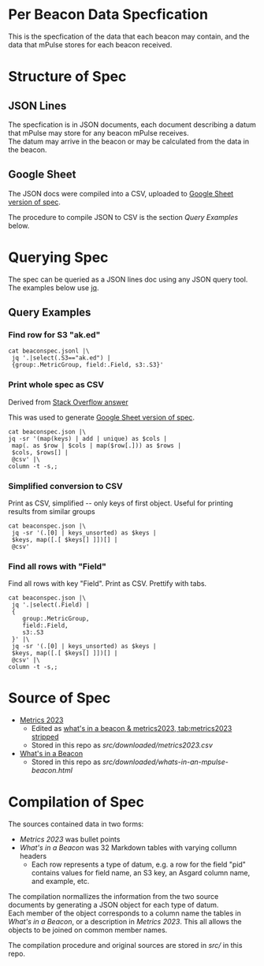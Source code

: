 Per Beacon Data Specfication
==================

This is the specfication of the data that each beacon may contain, and the data that mPulse stores for each beacon received.

# Structure of Spec

## JSON Lines
The specfication is in JSON documents, each document describing a datum that mPulse may store for any beacon mPulse receives.  
The datum may arrive in the beacon or may be calculated from the data in the beacon.  

## Google Sheet

The JSON docs were compiled into a CSV, uploaded to
[Google Sheet version of spec](https://docs.google.com/spreadsheets/d/1w2B29h6tVf2UmXvmRpp5HtN9OePzemWG-iIQhCLu_ow/edit?usp=sharing).

The procedure to compile JSON to CSV is the section _Query Examples_ below.  

# Querying Spec

The spec can be queried as a JSON lines doc using any JSON query tool.  The examples below use [jq](https://jqlang.github.io/jq/manual/v1.7/). 

## Query Examples

### Find row for S3 "ak.ed" 

```
cat beaconspec.jsonl |\
 jq '.|select(.S3=="ak.ed") | 
 {group:.MetricGroup, field:.Field, s3:.S3}' 
```

### Print whole spec as CSV

Derived from [Stack Overflow answer](https://stackoverflow.com/a/32965227)

This was used to generate [Google Sheet version of spec](https://docs.google.com/spreadsheets/d/1w2B29h6tVf2UmXvmRpp5HtN9OePzemWG-iIQhCLu_ow/edit?usp=sharing).

```
cat beaconspec.json |\
jq -sr '(map(keys) | add | unique) as $cols |
 map(. as $row | $cols | map($row[.])) as $rows |
 $cols, $rows[] | 
 @csv' |\
column -t -s,;
```

### Simplified conversion to CSV

Print as CSV, simplified -- only keys of first object.
Useful for printing results from similar groups 

```
cat beaconspec.json |\
 jq -sr '(.[0] | keys_unsorted) as $keys |
 $keys, map([.[ $keys[] ]])[] |
 @csv'
```

### Find all rows with "Field"

Find all rows with key "Field".
Print as CSV.
Prettify  with tabs.

```
cat beaconspec.json |\
 jq '.|select(.Field) |
 {
    group:.MetricGroup, 
    field:.Field, 
    s3:.S3
 }' |\
 jq -sr '(.[0] | keys_unsorted) as $keys |
 $keys, map([.[ $keys[] ]])[] |
 @csv' |\
column -t -s,;
```


# Source of Spec

* [Metrics 2023](https://collaborate.akamai.com/confluence/pages/viewpage.action?spaceKey=PERFAN&title=Metrics+2023)
   * Edited as [what's in a beacon & metrics2023, tab:metrics2023 stripped](https://docs.google.com/spreadsheets/d/1lXJ0L_zMmC6z07EfW1nKqRSDfiXiOd8wFOQRDu1iLOQ/edit?usp=sharing)
   * Stored in this repo as _src/downloaded/metrics2023.csv_ 
* [What's in a Beacon](https://techdocs.akamai.com/mpulse-boomerang/docs/whats-in-an-mpulse-beacon#whats-in-a-mpulse-beacon)
   * Stored in this repo as _src/downloaded/whats-in-an-mpulse-beacon.html_ 


# Compilation of Spec

The sources contained data in two forms: 
* _Metrics 2023_ was bullet points 
* _What's in a Beacon_ was 32 Markdown tables with varying collumn headers
   * Each row represents a type of datum, e.g. a row for the field "pid" contains values for field name, an S3 key, an Asgard column name, and example, etc.

The compilation normallizes the information from the two source documents by generating a JSON object for each type of datum.  
Each member of the object corresponds to a column name the tables in _What's in a Beacon_, or a description in  _Metrics 2023_.
This all allows the objects to be joined on common member names. 

The compilation procedure and original sources are stored in _src/_ in this repo.


